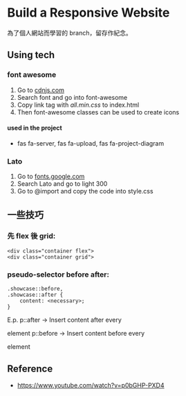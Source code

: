 # Build a Responsive Website

為了個人網站而學習的 branch，留存作紀念。

## Using tech
### font awesome
1. Go to [cdnjs.com](https://cdnjs.com/)
2. Search font and go into font-awesome
3. Copy link tag with *all.min.css* to index.html
4. Then font-awesome classes can be used to create icons
#### used in the project
+ fas fa-server, fas fa-upload, fas fa-project-diagram

### Lato
1. Go to [fonts.google.com](https://fonts.google.com/)
2. Search Lato and go to light 300
3. Go to @import and copy the code into style.css

## 一些技巧
### 先 flex 後 grid:

    <div class="container flex">
    <div class="container grid">

### pseudo-selector before after:
    .showcase::before,
    .showcase::after {
        content: <necessary>; 
    }
E.p.
p::after -> Insert content after every <p> element
p::before -> Insert content before every <p> element

## Reference
+ <https://www.youtube.com/watch?v=p0bGHP-PXD4>